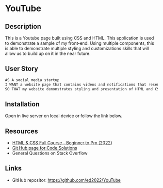 # YouTube

## Description 

This is a Youtube page built using CSS and HTML. This application is used to demonstrate a sample of my front-end. Using multiple components, this is able to demonstrate multiple styling and customizations skills that will allow us to build up on it in the near future.

## User Story

```md
AS A social media startup
I WANT a website page that contains videos and notifications that resembles or close to Youtube
SO THAT my website demonstrates styling and presentation of HTML and CSS Skills
```

## Installation 

Open in live server on local device or follow the link below. 


## Resources 
- [HTML & CSS Full Course - Beginner to Pro (2022)](https://www.youtube.com/watch?v=G3e-cpL7ofc&t=18660s&ab_channel=SuperSimpleDev)
- [Git Hub page for Code Solutions](https://github.com/SuperSimpleDev)
- General Questions on Stack Overflow

## Links 
- GitHub repositor: https://github.com/ed2022/YouTube
